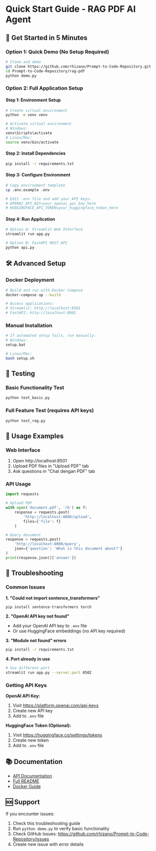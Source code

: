 # Quick Start Guide - RAG PDF AI Agent

## 🚀 Get Started in 5 Minutes

### Option 1: Quick Demo (No Setup Required)
```bash
# Clone and demo
git clone https://github.com/rhizano/Prompt-to-Code-Repository.git
cd Prompt-to-Code-Repository/rag-pdf
python demo.py
```

### Option 2: Full Application Setup

#### Step 1: Environment Setup
```bash
# Create virtual environment
python -m venv venv

# Activate virtual environment
# Windows:
venv\Scripts\activate
# Linux/Mac:
source venv/bin/activate
```

#### Step 2: Install Dependencies
```bash
pip install -r requirements.txt
```

#### Step 3: Configure Environment
```bash
# Copy environment template
cp .env.example .env

# Edit .env file and add your API keys:
# OPENAI_API_KEY=your_openai_api_key_here
# HUGGINGFACE_API_TOKEN=your_huggingface_token_here
```

#### Step 4: Run Application
```bash
# Option A: Streamlit Web Interface
streamlit run app.py

# Option B: FastAPI REST API
python api.py
```

## 🛠️ Advanced Setup

### Docker Deployment
```bash
# Build and run with Docker Compose
docker-compose up --build

# Access applications:
# Streamlit: http://localhost:8501
# FastAPI: http://localhost:8001
```

### Manual Installation
```bash
# If automated setup fails, run manually:
# Windows:
setup.bat

# Linux/Mac:
bash setup.sh
```

## 🧪 Testing

### Basic Functionality Test
```bash
python test_basic.py
```

### Full Feature Test (requires API keys)
```bash
python test_rag.py
```

## 📖 Usage Examples

### Web Interface
1. Open http://localhost:8501
2. Upload PDF files in "Upload PDF" tab
3. Ask questions in "Chat dengan PDF" tab

### API Usage
```python
import requests

# Upload PDF
with open('document.pdf', 'rb') as f:
    response = requests.post(
        'http://localhost:8000/upload',
        files={'file': f}
    )

# Query document
response = requests.post(
    'http://localhost:8000/query',
    json={'question': 'What is this document about?'}
)
print(response.json()['answer'])
```

## 🔧 Troubleshooting

### Common Issues

**1. "Could not import sentence_transformers"**
```bash
pip install sentence-transformers torch
```

**2. "OpenAI API key not found"**
- Add your OpenAI API key to `.env` file
- Or use HuggingFace embeddings (no API key required)

**3. "Module not found" errors**
```bash
pip install -r requirements.txt
```

**4. Port already in use**
```bash
# Use different port
streamlit run app.py --server.port 8502
```

### Getting API Keys

**OpenAI API Key:**
1. Visit https://platform.openai.com/api-keys
2. Create new API key
3. Add to `.env` file

**HuggingFace Token (Optional):**
1. Visit https://huggingface.co/settings/tokens
2. Create new token
3. Add to `.env` file

## 📚 Documentation

- [API Documentation](API_DOCS.md)
- [Full README](README.md)
- [Docker Guide](docker-compose.yml)

## 🆘 Support

If you encounter issues:
1. Check this troubleshooting guide
2. Run `python demo.py` to verify basic functionality
3. Check GitHub Issues: https://github.com/rhizano/Prompt-to-Code-Repository/issues
4. Create new issue with error details
